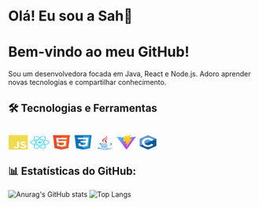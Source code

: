 # Olá! Eu sou a Sah👋

# Bem-vindo ao meu GitHub!
Sou um desenvolvedora focada em Java, React e Node.js. Adoro aprender novas tecnologias e compartilhar conhecimento.

## 🛠️ Tecnologias e Ferramentas
<div style="display: inline_block"><br>
  <img align="center" alt="JS" height="30" width="40" src="https://raw.githubusercontent.com/devicons/devicon/master/icons/javascript/javascript-plain.svg">
  <img align="center" alt="React" height="30" width="40" src="https://raw.githubusercontent.com/devicons/devicon/master/icons/react/react-original.svg">
  <img align="center" alt="HTML" height="30" width="40" src="https://raw.githubusercontent.com/devicons/devicon/master/icons/html5/html5-original.svg">
  <img align="center" alt="CSS" height="30" width="40" src="https://raw.githubusercontent.com/devicons/devicon/master/icons/css3/css3-original.svg">
  <img align="center" alt="Java" height="30" width="40" src="https://raw.githubusercontent.com/devicons/devicon/master/icons/java/java-original.svg">
  <img align="center" alt="Vite.js" height="30" width="40" src="https://raw.githubusercontent.com/devicons/devicon/master/icons/vitejs/vitejs-original.svg">
  <img align="center" alt="C" height="30" width="40" src="https://raw.githubusercontent.com/devicons/devicon/master/icons/c/c-original.svg">
</div>


## 📊 Estatísticas do GitHub:

![Anurag's GitHub stats](https://github-readme-stats.vercel.app/api?username=SahEnaile&show_icons=true&theme=jolly)
![Top Langs](https://github-readme-stats.vercel.app/api/top-langs/?username=SahEnaile&layout=compact&theme=jolly)


<!---
SahEnaile/SahEnaile is a ✨ special ✨ repository because its `README.md` (this file) appears on your GitHub profile.
You can click the Preview link to take a look at your changes.
--->
